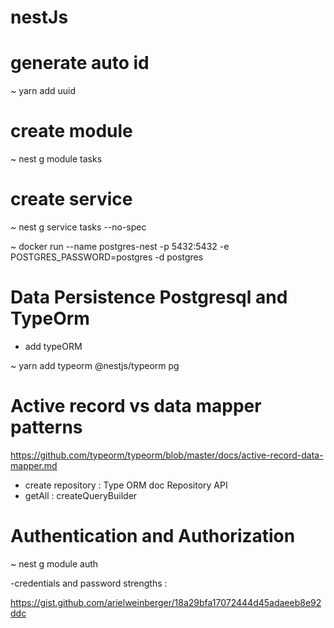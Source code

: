 # nestJs


# generate auto id 

~ yarn add uuid

# create module

~ nest g module tasks

# create service
~ nest g service tasks --no-spec


~ docker run --name postgres-nest -p 5432:5432  -e POSTGRES_PASSWORD=postgres -d postgres


# Data Persistence Postgresql and TypeOrm

* add typeORM

~ yarn add typeorm @nestjs/typeorm pg

# Active record vs data mapper patterns
https://github.com/typeorm/typeorm/blob/master/docs/active-record-data-mapper.md

- create repository : Type ORM doc Repository API
- getAll : createQueryBuilder

# Authentication and Authorization

~ nest g module auth

-credentials and password strengths :

https://gist.github.com/arielweinberger/18a29bfa17072444d45adaeeb8e92ddc

